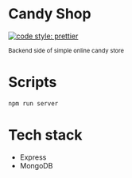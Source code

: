 # Candy Shop
[![code style: prettier](https://img.shields.io/badge/code_style-prettier-ff69b4.svg?style=flat-square)](https://github.com/prettier/prettier)

<sup> Backend side of simple online candy store </sup>

# Scripts
`npm run server`

# Tech stack
* Express
* MongoDB
